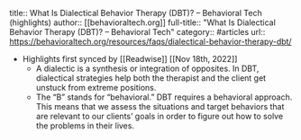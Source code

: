title:: What Is Dialectical Behavior Therapy (DBT)? – Behavioral Tech (highlights)
author:: [[behavioraltech.org]]
full-title:: "What Is Dialectical Behavior Therapy (DBT)? – Behavioral Tech"
category:: #articles
url:: https://behavioraltech.org/resources/faqs/dialectical-behavior-therapy-dbt/

- Highlights first synced by [[Readwise]] [[Nov 18th, 2022]]
	- A dialectic is a synthesis or integration of opposites. In DBT, dialectical strategies help both the therapist and the client get unstuck from extreme positions.
	- The “B” stands for “behavioral.” DBT requires a behavioral approach. This means that we assess the situations and target behaviors that are relevant to our clients’ goals in order to figure out how to solve the problems in their lives.